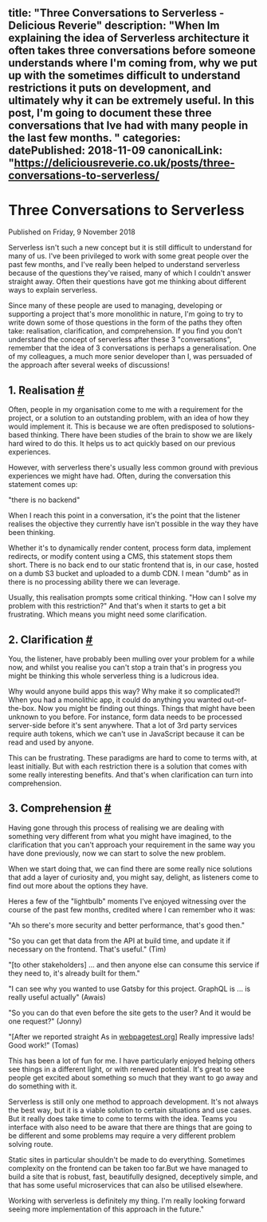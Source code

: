 title: "Three Conversations to Serverless - Delicious Reverie"
description: "When Im explaining the idea of Serverless architecture it often takes three conversations before someone understands where I'm coming from, why we put up with the sometimes difficult to understand restrictions it puts on development, and ultimately why it can be extremely useful. In this post, I'm going to document these three conversations that Ive had with many people in the last few months.
"
categories:
datePublished: 2018-11-09
canonicalLink: "https://deliciousreverie.co.uk/posts/three-conversations-to-serverless/
---
# Three Conversations to Serverless

Published on Friday, 9 November 2018

Serverless isn't such a new concept but it is still difficult to understand for many of us. I've been privileged to work with some great people over the past few months, and I've really been helped to understand serverless because of the questions they've raised, many of which I couldn't answer straight away. Often their questions have got me thinking about different ways to explain serverless.

Since many of these people are used to managing, developing or supporting a project that's more monolithic in nature, I'm going to try to write down some of those questions in the form of the paths they often take: realisation, clarification, and comprehension. If you find you don't understand the concept of serverless after these 3 "conversations", remember that the idea of 3 conversations is perhaps a generalisation. One of my colleagues, a much more senior developer than I, was persuaded of the approach after several weeks of discussions!

## 1\. Realisation [#](https://deliciousreverie.co.uk/posts/three-conversations-to-serverless/#1.-realisation)

Often, people in my organisation come to me with a requirement for the project, or a solution to an outstanding problem, with an idea of how they would implement it. This is because we are often predisposed to solutions-based thinking. There have been studies of the brain to show we are likely hard wired to do this. It helps us to act quickly based on our previous experiences.

However, with serverless there's usually less common ground with previous experiences we might have had. Often, during the conversation this statement comes up:

"there is no backend"

When I reach this point in a conversation, it's the point that the listener realises the objective they currently have isn't possible in the way they have been thinking.

Whether it's to dynamically render content, process form data, implement redirects, or modify content using a CMS, this statement stops them short. There is no back end to our static frontend that is, in our case, hosted on a dumb S3 bucket and uploaded to a dumb CDN. I mean "dumb" as in there is no processing ability there we can leverage.

Usually, this realisation prompts some critical thinking. "How can I solve my problem with this restriction?" And that's when it starts to get a bit frustrating. Which means you might need some clarification.

## 2\. Clarification [#](https://deliciousreverie.co.uk/posts/three-conversations-to-serverless/#2.-clarification)

You, the listener, have probably been mulling over your problem for a while now, and whilst you realise you can't stop a train that's in progress you might be thinking this whole serverless thing is a ludicrous idea.

Why would anyone build apps this way? Why make it so complicated?! When you had a monolithic app, it could do anything you wanted out-of-the-box. Now you might be finding out things. Things that might have been unknown to you before. For instance, form data needs to be processed server-side before it's sent anywhere. That a lot of 3rd party services require auth tokens, which we can't use in JavaScript because it can be read and used by anyone.

This can be frustrating. These paradigms are hard to come to terms with, at least initially. But with each restriction there is a solution that comes with some really interesting benefits. And that's when clarification can turn into comprehension.

## 3\. Comprehension [#](https://deliciousreverie.co.uk/posts/three-conversations-to-serverless/#3.-comprehension)

Having gone through this process of realising we are dealing with something very different from what you might have imagined, to the clarification that you can't approach your requirement in the same way you have done previously, now we can start to solve the new problem.

When we start doing that, we can find there are some really nice solutions that add a layer of curiosity and, you might say, delight, as listeners come to find out more about the options they have.

Heres a few of the "lightbulb" moments I've enjoyed witnessing over the course of the past few months, credited where I can remember who it was:

"Ah so there's more security and better performance, that's good then."

"So you can get that data from the API at build time, and update it if necessary on the frontend. That's useful." (Tim)

"\[to other stakeholders\] ... and then anyone else can consume this service if they need to, it's already built for them."

"I can see why you wanted to use Gatsby for this project. GraphQL is ... is really useful actually" (Awais)

"So you can do that even before the site gets to the user? And it would be one request?" (Jonny)

"\[After we reported straight As in [webpagetest.org](http://webpagetest.org/)\] Really impressive lads! Good work!" (Tomas)

This has been a lot of fun for me. I have particularly enjoyed helping others see things in a different light, or with renewed potential. It's great to see people get excited about something so much that they want to go away and do something with it.

Serverless is still only one method to approach development. It's not always the best way, but it is a viable solution to certain situations and use cases. But it really does take time to come to terms with the idea. Teams you interface with also need to be aware that there are things that are going to be different and some problems may require a very different problem solving route.

Static sites in particular shouldn't be made to do everything. Sometimes complexity on the frontend can be taken too far.But we have managed to build a site that is robust, fast, beautifully designed, deceptively simple, and that has some useful microservices that can also be utilised elsewhere.

Working with serverless is definitely my thing. I'm really looking forward seeing more implementation of this approach in the future."